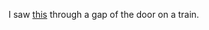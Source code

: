 I saw [this](https://twctf7qygt6ujk.azureedge.net/uploads/glance.gif-994bd85cd3c2f37c1cd1d520a506abbbe459ac7dc2fedd39bf04c99a04abcb9f) through a gap of the door on a train.
